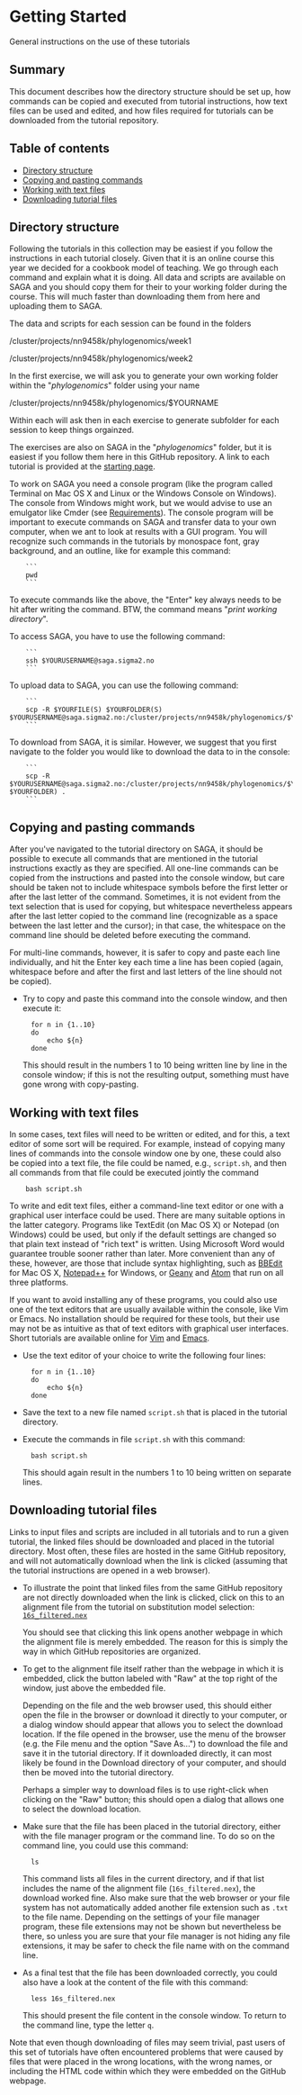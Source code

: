 # Getting Started

General instructions on the use of these tutorials

## Summary

This document describes how the directory structure should be set up, how commands can be copied and executed from tutorial instructions, how text files can be used and edited, and how files required for tutorials can be downloaded from the tutorial repository.

## Table of contents

* [Directory structure](#directory_structure)
* [Copying and pasting commands](#copy_pasting)
* [Working with text files](#text_files)
* [Downloading tutorial files](#downloading)

<a name="directory_structure"></a>
## Directory structure

Following the tutorials in this collection may be easiest if you follow the instructions in each tutorial closely. Given that it is an online course this year we decided for a cookbook model of teaching. We go through each command and explain what it is doing.
All data and scripts are available on SAGA and you should copy them for their to your working folder during the course. This will much faster than downloading them from here and uploading them to SAGA.

The data and scripts for each session can be found in the folders

/cluster/projects/nn9458k/phylogenomics/week1

/cluster/projects/nn9458k/phylogenomics/week2

In the first exercise, we will ask you to generate your own working folder within the "_phylogenomics_" folder using your name

/cluster/projects/nn9458k/phylogenomics/$YOURNAME

Within each will ask then in each exercise to generate subfolder for each session to keep things orgainzed.

The exercises are also on SAGA in the "_phylogenomics_" folder, but it is easiest if you follow them here in this GitHub repository. A link to each tutorial is provided at the [starting page](https://github.com/ForBioPhylogenomics/tutorials/blob/main/README.md).

To work on SAGA you need a console program (like the program called Terminal on Mac OS X and Linux or the Windows Console on Windows). The console from Windows might work, but we would advise to use an emulgator like Cmder (see [Requirements](requirements.md)). The console program will be important to execute commands on SAGA and transfer data to your own computer, when we ant to look at results with a GUI program. You will recognize such commands in the tutorials by monospace font, gray background, and an outline, like for example this command:

		```
		pwd
		```
		
To execute commands like the above, the "Enter" key always needs to be hit after writing the command. BTW, the command means "_print working directory_".

To access SAGA, you have to use the following command:

		```
		ssh $YOURUSERNAME@saga.sigma2.no
		```
		
To upload data to SAGA, you can use the following command:

		```
		scp -R $YOURFILE(S) $YOURFOLDER(S) $YOURUSERNAME@saga.sigma2.no:/cluster/projects/nn9458k/phylogenomics/$YOURNAME/$PATH_TO_YOUR_FOLDER_ON_SAGA
		```
To download from SAGA, it is similar. However, we suggest that you first navigate to the folder you would like to download the data to in the console:

		```
		scp -R $YOURUSERNAME@saga.sigma2.no:/cluster/projects/nn9458k/phylogenomics/$YOURNAME/$PATH_TO_YOUR_FOLDER_ON_SAGA/$YOURFILE(or $YOURFOLDER) .
		```
<a name="copy_pasting"></a>
## Copying and pasting commands

After you've navigated to the tutorial directory on SAGA, it should be possible to execute all commands that are mentioned in the tutorial instructions exactly as they are specified. All one-line commands can be copied from the instructions and pasted into the console window, but care should be taken not to include whitespace symbols before the first letter or after the last letter of the command. Sometimes, it is not evident from the text selection that is used for copying, but whitespace nevertheless appears after the last letter copied to the command line (recognizable as a space between the last letter and the cursor); in that case, the whitespace on the command line should be deleted before executing the command.

For multi-line commands, however, it is safer to copy and paste each line individually, and hit the Enter key each time a line has been copied (again, whitespace before and after the first and last letters of the line should not be copied).
	
* Try to copy and paste this command into the console window, and then execute it:

		for n in {1..10}
		do
			echo ${n}
		done

	This should result in the numbers 1 to 10 being written line by line in the console window; if this is not the resulting output, something must have gone wrong with copy-pasting.

<a name="text_files"></a>
## Working with text files

In some cases, text files will need to be written or edited, and for this, a text editor of some sort will be required. For example, instead of copying many lines of commands into the console window one by one, these could also be copied into a text file, the file could be named, e.g., `script.sh`, and then all commands from that file could be executed jointly the command

		bash script.sh
		
To write and edit text files, either a command-line text editor or one with a graphical user interface could be used. There are many suitable options in the latter category. Programs like TextEdit (on Mac OS X) or Notepad (on Windows) could be used, but only if the default settings are changed so that plain text instead of "rich text" is written. Using Microsoft Word would guarantee trouble sooner rather than later. More convenient than any of these, however, are those that include syntax highlighting, such as [BBEdit](https://www.barebones.com/products/textwrangler/) for Mac OS X, [Notepad++](https://notepad-plus-plus.org) for Windows, or [Geany](https://www.geany.org) and [Atom](https://atom.io) that run on all three platforms.

If you want to avoid installing any of these programs, you could also use one of the text editors that are usually available within the console, like Vim or Emacs. No installation should be required for these tools, but their use may not be as intuitive as that of text editors with graphical user interfaces. Short tutorials are available online for [Vim](https://www.howtoforge.com/vim-basics) and [Emacs](https://www.digitalocean.com/community/tutorials/how-to-use-the-emacs-editor-in-linux).

* Use the text editor of your choice to write the following four lines:

		for n in {1..10}
		do
			echo ${n}
		done

* Save the text to a new file named `script.sh` that is placed in the tutorial directory.

* Execute the commands in file `script.sh` with this command:

		bash script.sh
		
	This should again result in the numbers 1 to 10 being written on separate lines.

<a name="downloading"></a>
## Downloading tutorial files

Links to input files and scripts are included in all tutorials and to run a given tutorial, the linked files should be downloaded and placed in the tutorial directory. Most often, these files are hosted in the same GitHub repository, and will not automatically download when the link is clicked (assuming that the tutorial instructions are opened in a web browser).

* To illustrate the point that linked files from the same GitHub repository are not directly downloaded when the link is clicked, click on this to an alignment file from the tutorial on substitution model selection:
[`16s_filtered.nex`](substitution_model_selection/data/16s_filtered.nex)

	You should see that clicking this link opens another webpage in which the alignment file is merely embedded. The reason for this is simply the way in which GitHub repositories are organized.
	
* To get to the alignment file itself rather than the webpage in which it is embedded, click the button labeled with "Raw" at the top right of the window, just above the embedded file.

	Depending on the file and the web browser used, this should either open the file in the browser or download it directly to your computer, or a dialog window should appear that allows you to select the download location. If the file opened in the browser, use the menu of the browser (e.g. the File menu and the option "Save As...") to download the file and save it in the tutorial directory. If it downloaded directly, it can most likely be found in the Download directory of your computer, and should then be moved into the tutorial directory.
	
	Perhaps a simpler way to download files is to use right-click when clicking on the "Raw" button; this should open a dialog that allows one to select the download location.
	
* Make sure that the file has been placed in the tutorial directory, either with the file manager program or the command line. To do so on the command line, you could use this command:

		ls
		
	This command lists all files in the current directory, and if that list includes the name of the alignment file (`16s_filtered.nex`), the download worked fine. Also make sure that the web browser or your file system has not automatically added another file extension such as `.txt` to the file name. Depending on the settings of your file manager program, these file extensions may not be shown but nevertheless be there, so unless you are sure that your file manager is not hiding any file extensions, it may be safer to check the file name with on the command line.
	
* As a final test that the file has been downloaded correctly, you could also have a look at the content of the file with this command:

		less 16s_filtered.nex
		
	This should present the file content in the console window. To return to the command line, type the letter `q`.
	
Note that even though downloading of files may seem trivial, past users of this set of tutorials have often encountered problems that were caused by files that were placed in the wrong locations, with the wrong names, or including the HTML code within which they were embedded on the GitHub webpage.
